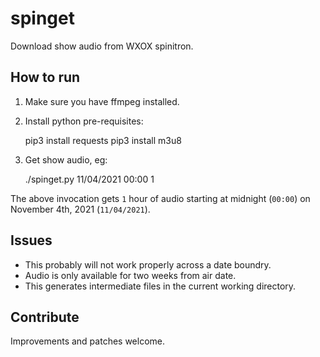 # spinget

Download show audio from WXOX spinitron.


## How to run

1. Make sure you have ffmpeg installed.


2. Install python pre-requisites:
    
     pip3 install requests
     pip3 install m3u8
    
3. Get show audio, eg:

    ./spinget.py 11/04/2021 00:00 1

The above invocation gets `1` hour of audio starting at midnight (`00:00`) on
November 4th, 2021 (`11/04/2021`).


## Issues

- This probably will not work properly across a date boundry.
- Audio is only available for two weeks from air date.
- This generates intermediate files in the current working directory.


## Contribute

Improvements and patches welcome.

